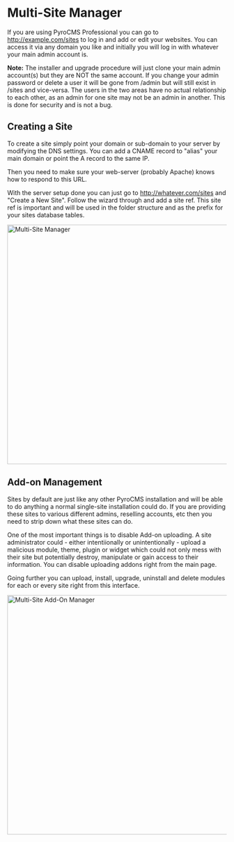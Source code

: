 # Multi-Site Manager

If you are using PyroCMS Professional you can go to http://example.com/sites to log in and add or edit your websites. You can access it via any domain you like and initially you will log in with whatever your main admin account is.

<div class="tip"><strong>Note:</strong> The installer and upgrade procedure will just clone your main admin account(s) but they are NOT the same account. If you change your admin password or delete a user it will be gone from /admin but will still exist in /sites and vice-versa. The users in the two areas have no actual relationship to each other, as an admin for one site may not be an admin in another. This is done for security and is not a bug.</div>

## Creating a Site

To create a site simply point your domain or sub-domain to your server by modifying the DNS settings. You can add a CNAME record to &quot;alias&quot; your main domain or point the A record to the same IP.

Then you need to make sure your web-server (probably Apache) knows how to respond to this URL.

With the server setup done you can just go to http://whatever.com/sites and &quot;Create a New Site&quot;. Follow the wizard through and add a site ref. This site ref is important and will be used in the folder structure and as the prefix for your sites database tables.

<a class="iframe" href="http://www.pyrocms.com/uploads/default/files/msm.png"><img alt="Multi-Site Manager" class="pyro-image" src="http://www.pyrocms.com/files/thumb/24/700/450" style="float: none; width: 550px;" /></a>

## Add-on Management

Sites by default are just like any other PyroCMS installation and will be able to do anything a normal single-site installation could do. If you are providing these sites to various different admins, reselling accounts, etc then you need to strip down what these sites can do.

One of the most important things is to disable Add-on uploading. A site administrator could - either intentiionally or unintentionally - upload a malicious module, theme, plugin or widget which could not only mess with their site but potentially destroy, manipulate or gain access to their information. You can disable uploading addons right from the main page.

Going further you can upload, install, upgrade, uninstall and delete modules for each or every site right from this interface.

<a class="iframe prettyPhoto" href="http://www.pyrocms.com/uploads/default/files/msm-addons.png"><img alt="Multi-Site Add-On Manager" class="pyro-image" src="http://www.pyrocms.com/files/thumb/23/700/450" style="float: none; width: 550px;" /></a>